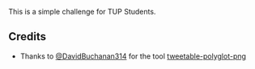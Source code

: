 This is a simple challenge for TUP Students.

## Credits
- Thanks to [@DavidBuchanan314](https://github.com/DavidBuchanan314) for the tool [tweetable-polyglot-png](https://github.com/DavidBuchanan314/tweetable-polyglot-png)
